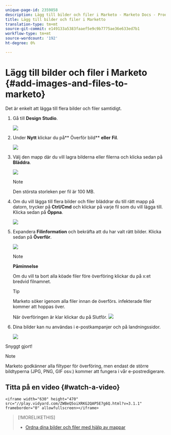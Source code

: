 ```yaml
---
unique-page-id: 2359858
description: Lägg till bilder och filer i Marketo - Marketo Docs - Produktdokumentation
title: Lägg till bilder och filer i Marketto
translation-type: tm+mt
source-git-commit: e149133a5383faaef5e9c9b7775ae36e633ed7b1
workflow-type: tm+mt
source-wordcount: '192'
ht-degree: 0%

---
```



# Lägg till bilder och filer i Marketo {#add-images-and-files-to-marketo}

Det är enkelt att lägga till flera bilder och filer samtidigt.

1. Gå till **Design** **Studio**.

   ![](assets/designstudio.png)

1. Under **Nytt** klickar du på** Överför bild** **eller** **Fil**.

   ![](assets/image2014-9-15-18-3a5-3a33.png)

1. Välj den mapp där du vill lagra bilderna eller filerna och klicka sedan på **Bläddra**.

   ![](assets/image2014-9-15-18-3a6-3a21.png)

   >[!NOTE]
   >
   >Den största storleken per fil är 100 MB.

1. Om du vill lägga till flera bilder och filer bläddrar du till rätt mapp på datorn, trycker på **Ctrl/Cmd** och klickar på varje fil som du vill lägga till. Klicka sedan på **Öppna**.

   ![](assets/image2014-9-15-18-3a6-3a58.png)

1. Expandera **Filinformation** och bekräfta att du har valt rätt bilder. Klicka sedan på **Överför**.

   ![](assets/image2014-9-15-18-3a7-3a22.png)

   >[!NOTE]
   >
   >**Påminnelse**
   >
   >
   >Om du vill ta bort alla köade filer före överföring klickar du på x:et bredvid filnamnet.

   >[!TIP]
   >
   >Marketo söker igenom alla filer innan de överförs. infekterade filer kommer att hoppas över.

   När överföringen är klar klickar du på Slutför.
   ![](assets/image2014-9-15-18-3a8-3a34.png)

1. Dina bilder kan nu användas i e-postkampanjer och på landningssidor.

   ![](assets/image2014-9-15-18-3a8-3a45.png)

Snyggt gjort!

>[!NOTE]
>
>Marketo godkänner alla filtyper för överföring, men endast de större bildtyperna (JPG, PNG, GIF osv.) kommer att fungera i vår e-postredigerare.

## Titta på en video {#watch-a-video}

`<iframe width="630" height="470" src="//play.vidyard.com/ZWBeQ5oiXRKG2QAP5E7g6Q.html?v=3.1.1" frameborder="0" allowfullscreen></iframe>`

>[!MORELIKETHIS]
>
>* [Ordna dina bilder och filer med hjälp av mappar](organize-your-images-and-files-using-folders.md)

>



